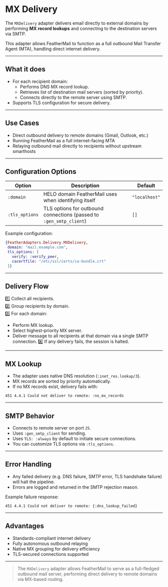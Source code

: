 # MX Delivery

The `MXDelivery` adapter delivers email directly to external domains by performing **MX record lookups** and connecting to the destination servers via SMTP.

This adapter allows FeatherMail to function as a full outbound Mail Transfer Agent (MTA), handling direct internet delivery.

---

## What it does

- For each recipient domain:
  - Performs DNS MX record lookup.
  - Retrieves list of destination mail servers (sorted by priority).
  - Connects directly to the remote server using SMTP.
- Supports TLS configuration for secure delivery.

---

## Use Cases

- Direct outbound delivery to remote domains (Gmail, Outlook, etc.)
- Running FeatherMail as a full internet-facing MTA 
- Relaying outbound mail directly to recipients without upstream smarthosts

---

## Configuration Options

| Option | Description | Default |
|--------|-------------|---------|
| `:domain` | HELO domain FeatherMail uses when identifying itself | `"localhost"` |
| `:tls_options` | TLS options for outbound connections (passed to `:gen_smtp_client`) | `[]` |

Example configuration:

```elixir
{FeatherAdapters.Delivery.MXDelivery,
 domain: "mail.example.com",
 tls_options: [
   verify: :verify_peer,
   cacertfile: "/etc/ssl/certs/ca-bundle.crt"
 ]}
```

---

## Delivery Flow

1️⃣ Collect all recipients.  
2️⃣ Group recipients by domain.  
3️⃣ For each domain:
  - Perform MX lookup.
  - Select highest-priority MX server.
  - Deliver message to all recipients at that domain via a single SMTP connection.
4️⃣ If any delivery fails, the session is halted.

---

## MX Lookup

- The adapter uses native DNS resolution (`:inet_res.lookup/3`).
- MX records are sorted by priority automatically.
- If no MX records exist, delivery fails with:

```
451 4.4.1 Could not deliver to remote: :no_mx_records
```

---

## SMTP Behavior

- Connects to remote server on port `25`.
- Uses `:gen_smtp_client` for sending.
- Uses `TLS: :always` by default to initiate secure connections.
- You can customize TLS options via `:tls_options`.

---

## Error Handling

- Any failed delivery (e.g. DNS failure, SMTP error, TLS handshake failure) will halt the pipeline.
- Errors are logged and returned in the SMTP rejection reason.

Example failure response:

```
451 4.4.1 Could not deliver to remote: {:dns_lookup_failed}
```

---

## Advantages

- Standards-compliant internet delivery
- Fully autonomous outbound relaying
- Native MX grouping for delivery efficiency
- TLS-secured connections supported

---

> The `MXDelivery` adapter allows FeatherMail to serve as a full-fledged outbound mail server, performing direct delivery to remote domains via MX-based routing.


